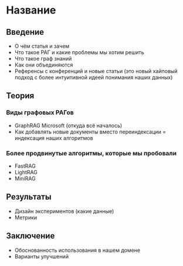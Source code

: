 # Название

## Введение
- О чём статья и зачем
- Что такое РАГ и какие проблемы мы хотим решить
- Что такое граф знаний
- Как они объединяются
- Референсы с конференций и новые статьи (это новый хайповый подход с более интуитивной идеей понимания наших данных)

## Теория
### Виды графовых РАГов
- GraphRAG Microsoft (откуда всё началось)
- Как добавлять новые документы вместо переиндексации = индексация наших алгоритмов

### Более продвинутые алгоритмы, которые мы пробовали
- FastRAG
- LightRAG
- MiniRAG

## Результаты
- Дизайн экспериментов (какие данные)
- Метрики

## Заключение
- Обоснованность использования в нашем домене
- Варианты улучшений